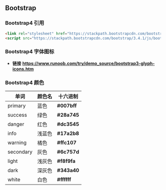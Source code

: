 ## Bootstrap

### Bootstrap4 引用

```html
<link rel="stylesheet" href="https://stackpath.bootstrapcdn.com/bootstrap/3.4.1/css/bootstrap.min.css" integrity="sha384-HSMxcRTRxnN+Bdg0JdbxYKrThecOKuH5zCYotlSAcp1+c8xmyTe9GYg1l9a69psu" crossorigin="anonymous">
<script src="https://stackpath.bootstrapcdn.com/bootstrap/3.4.1/js/bootstrap.min.js" integrity="sha384-aJ21OjlMXNL5UyIl/XNwTMqvzeRMZH2w8c5cRVpzpU8Y5bApTppSuUkhZXN0VxHd" crossorigin="anonymous"></script>
```

### Bootstrap4 字体图标

- **链接**		**https://www.runoob.com/try/demo_source/bootstrap3-glyph-icons.htm**

### Bootstrap4 颜色

| 单词      | 颜色名 | 十六进制    |
| --------- | ------ | ----------- |
| primary   | 蓝色   | **#007bff** |
| success   | 绿色   | **#28a745** |
| danger    | 红色   | **#dc3545** |
| info      | 浅蓝色 | **#17a2b8** |
| warning   | 橘色   | **#ffc107** |
| secondary | 灰色   | **#6c757d** |
| light     | 浅灰色 | **#f8f9fa** |
| dark      | 深灰色 | **#343a40** |
| white     | 白色   | **#ffffff** |

